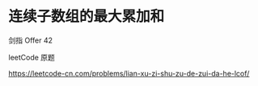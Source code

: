 # 连续子数组的最大累加和

剑指 Offer 42 

leetCode 原题

https://leetcode-cn.com/problems/lian-xu-zi-shu-zu-de-zui-da-he-lcof/


